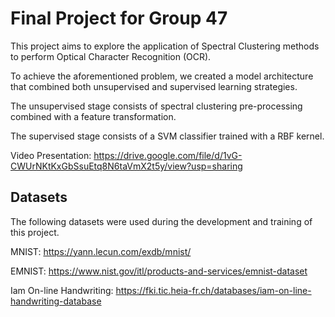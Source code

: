 # Final Project for Group 47

This project aims to explore the application of Spectral Clustering methods to perform Optical Character Recognition (OCR).

To achieve the aforementioned problem, we created a model architecture that combined both unsupervised and supervised learning strategies.

The unsupervised stage consists of spectral clustering pre-processing combined with a feature transformation. 

The supervised stage consists of a SVM classifier trained with a RBF kernel.  

Video Presentation: https://drive.google.com/file/d/1vG-CWUrNKtKxGbSsuEtq8N6taVmX2t5y/view?usp=sharing


## Datasets
The following datasets were used during the development and training of this project.

MNIST: https://yann.lecun.com/exdb/mnist/

EMNIST: https://www.nist.gov/itl/products-and-services/emnist-dataset

Iam On-line Handwriting: https://fki.tic.heia-fr.ch/databases/iam-on-line-handwriting-database
